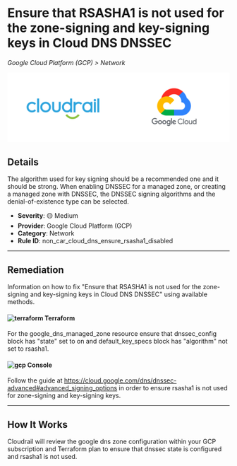 # Ensure that RSASHA1 is not used for the zone-signing and key-signing keys in Cloud DNS DNSSEC

*Google Cloud Platform (GCP) > Network*

![Cloudrail and Google Cloud Platform (GCP) logos](../images/cloudrail_gcp.png)

## Details
The algorithm used for key signing should be a recommended one and it should be strong. When enabling DNSSEC for a managed zone, or creating a managed zone with DNSSEC, the DNSSEC signing algorithms and the denial-of-existence type can be selected.

- **Severity**: 🟡 Medium
- **Provider**: Google Cloud Platform (GCP)
- **Category**: Network
- **Rule ID**: non_car_cloud_dns_ensure_rsasha1_disabled

---

## Remediation
Information on how to fix "Ensure that RSASHA1 is not used for the zone-signing and key-signing keys in Cloud DNS DNSSEC" using available methods.


####  <img src="../_media/emojis/terraform.png" alt="terraform" width="20"/>  Terraform
For the google_dns_managed_zone resource ensure that dnssec_config block has "state" set to on and default_key_specs block has "algorithm" not set to rsasha1.










####  <img src="../_media/emojis/gcp.png" alt="gcp" width="20"/> Console
Follow the guide at <https://cloud.google.com/dns/dnssec-advanced#advanced_signing_options> in order to ensure rsasha1 is not used for zone-signing and key-signing keys.




---

## How It Works
Cloudrail will review the google dns zone configuration within your GCP subscription and Terraform plan to ensure that dnssec state is configured and rsasha1 is not used.